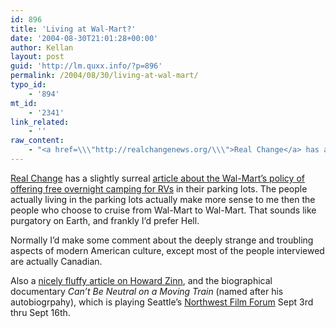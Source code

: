 ```yaml
---
id: 896
title: 'Living at Wal-Mart?'
date: '2004-08-30T21:01:28+00:00'
author: Kellan
layout: post
guid: 'http://lm.quxx.info/?p=896'
permalink: /2004/08/30/living-at-wal-mart/
typo_id:
    - '894'
mt_id:
    - '2341'
link_related:
    - ''
raw_content:
    - "<a href=\\\"http://realchangenews.org/\\\">Real Change</a> has a slightly surreal \n<a title=\\\"Wal-Mart bargin camping\\\" href=\\\"http://realchangenews.org/issue/current/features/coverstory.html\\\">article about the Wal-Mart\\'s policy of offering free overnight camping for RVs</a> in their parking lots.  The people actually living in the parking lots actually make more sense to me then the people who choose to cruise from Wal-Mart to Wal-Mart.  That sounds like purgatory on Earth, and frankly I\\'d prefer Hell.\n\nNormally I\\'d make some comment about the deeply strange and troubling aspects of modern American culture, except most of the people interviewed are actually Canadian.\n\nAlso a <a href=\\\"http://realchangenews.org/issue/current/reviews/bookreview2.html\\\">nicely fluffy article on Howard Zinn</a>, and the biographical documentary <cite>Can\\'t Be Neutral on a Moving Train</cite> (named after his autobiogrpahy), which is playing Seattle\\'s <a href=\\\"http://www.nwfilmforum.org/index.shtml\\\">Northwest Film Forum</a> Sept 3rd thru Sept 16th."
---
```


[Real Change](http://realchangenews.org/) has a slightly surreal [article about the Wal-Mart’s policy of offering free overnight camping for RVs](http://realchangenews.org/issue/current/features/coverstory.html "Wal-Mart bargin camping") in their parking lots. The people actually living in the parking lots actually make more sense to me then the people who choose to cruise from Wal-Mart to Wal-Mart. That sounds like purgatory on Earth, and frankly I’d prefer Hell.

Normally I’d make some comment about the deeply strange and troubling aspects of modern American culture, except most of the people interviewed are actually Canadian.

Also a [nicely fluffy article on Howard Zinn](http://realchangenews.org/issue/current/reviews/bookreview2.html), and the biographical documentary <cite>Can’t Be Neutral on a Moving Train</cite> (named after his autobiogrpahy), which is playing Seattle’s [Northwest Film Forum](http://www.nwfilmforum.org/index.shtml) Sept 3rd thru Sept 16th.